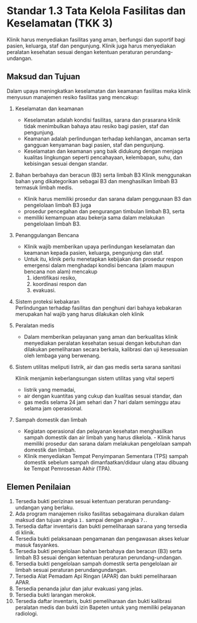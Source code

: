 # Standar 1.3 Tata Kelola Fasilitas dan Keselamatan (TKK 3)  
Klinik harus menyediakan fasilitas yang aman, berfungsi dan suportif bagi pasien, keluarga, staf dan pengunjung. Klinik juga harus menyediakan peralatan kesehatan sesuai dengan ketentuan peraturan perundang-undangan.   
## Maksud dan Tujuan  
Dalam upaya meningkatkan keselamatan dan keamanan fasilitas maka klinik menyusun manajemen resiko fasilitas yang mencakup:  
1. Keselamatan dan keamanan  
   - Keselamatan adalah kondisi fasilitas, sarana dan prasarana klinik tidak menimbulkan bahaya atau resiko bagi pasien, staf dan pengunjung.  
   - Keamanan adalah perlindungan terhadap kehilangan, ancaman serta gangguan kenyamanan bagi pasien, staf dan pengunjung. 
   - Keselamatan dan keamanan yang baik didukung dengan menjaga kualitas lingkungan seperti pencahayaan, kelembapan, suhu, dan kebisingan sesuai dengan standar. 
2. Bahan berbahaya dan beracun (B3) serta limbah B3 Klinik menggunakan bahan yang dikategorikan sebagai B3 dan menghasilkan limbah B3 termasuk limbah medis.  
   - Klinik harus memiliki prosedur dan sarana dalam penggunaan B3 dan pengelolaan limbah B3 juga 
   - prosedur pencegahan dan pengurangan timbulan limbah B3, serta 
   - memiliki kemampuan atau bekerja sama dalam melakukan pengelolaan limbah B3. 
3. Penanggulangan Bencana 
    - Klinik wajib memberikan upaya perlindungan keselamatan dan keamanan kepada pasien, keluarga, pengunjung dan staf. 
    - Untuk itu, klinik perlu menetapkan kebijakan dan prosedur respon emergensi dalam menghadapi kondisi bencana (alam maupun bencana non alam) mencakup 
      1. identifikasi resiko, 
      2. koordinasi respon dan 
      3. evakuasi. 
4. Sistem proteksi kebakaran  
    Perlindungan terhadap fasilitas dan penghuni dari bahaya kebakaran merupakan hal wajib yang harus dilakukan oleh klinik  
5. Peralatan medis  
    - Dalam memberikan pelayanan yang aman dan berkualitas klinik menyediakan peralatan kesehatan sesuai dengan kebutuhan dan dilakukan pemeliharaan secara berkala, kalibrasi dan uji kesesuaian oleh lembaga yang berwenang. 
6. Sistem utilitas meliputi listrik, air dan gas medis serta sarana sanitasi 
    
    Klinik menjamin keberlangsungan sistem utilitas yang vital seperti 
    - listrik yang memadai, 
    - air dengan kuantitas yang cukup dan kualitas sesuai standar, dan 
    - gas medis selama 24 jam sehari dan 7 hari dalam seminggu atau selama jam operasional.  
7. Sampah domestik dan limbah  
    
    - Kegiatan operasional dan pelayanan kesehatan menghasilkan sampah domestik dan air limbah yang harus dikelola. - Klinik harus memiliki prosedur dan sarana dalam melakukan pengelolaan sampah domestik dan limbah. 
    - Klinik menyediakan Tempat Penyimpanan Sementara (TPS) sampah domestik sebelum sampah dimanfaatkan/didaur ulang atau dibuang ke Tempat Pemrosesan Akhir (TPA). 

## Elemen Penilaian  
1. Tersedia bukti perizinan sesuai ketentuan peraturan perundang-undangan yang berlaku.  
2. Ada program manajemen risiko fasilitas sebagaimana diuraikan dalam maksud dan tujuan angka `1.` sampai dengan angka `7.`.  
3. Tersedia daftar inventaris dan bukti pemeliharaan sarana yang tersedia di klinik. 
4. Tersedia bukti pelaksanaan pengamanan dan pengawasan akses keluar masuk fasyankes. 
5. Tersedia bukti pengelolaan bahan berbahaya dan beracun (B3) serta limbah B3 sesuai dengan ketentuan peraturan perundang-undangan. 
6. Tersedia bukti pengelolaan sampah domestik serta pengelolaan air limbah sesuai peraturan perundangundangan. 
7. Tersedia Alat Pemadam Api Ringan (APAR) dan bukti pemeliharaan APAR.  
8. Tersedia penanda jalur dan jalur evakuasi yang jelas. 
9. Tersedia bukti larangan merokok. 
10. Tersedia daftar inventaris, bukti pemeliharaan dan bukti kalibrasi peralatan medis dan bukti izin Bapeten untuk yang memiliki pelayanan radiologi. 
 
 
